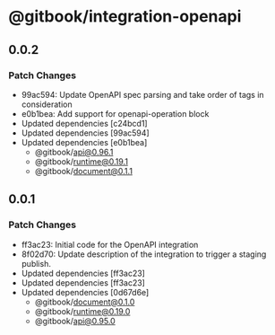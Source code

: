 # @gitbook/integration-openapi

## 0.0.2

### Patch Changes

-   99ac594: Update OpenAPI spec parsing and take order of tags in consideration
-   e0b1bea: Add support for openapi-operation block
-   Updated dependencies [c24bcd1]
-   Updated dependencies [99ac594]
-   Updated dependencies [e0b1bea]
    -   @gitbook/api@0.96.1
    -   @gitbook/runtime@0.19.1
    -   @gitbook/document@0.1.1

## 0.0.1

### Patch Changes

-   ff3ac23: Initial code for the OpenAPI integration
-   8f02d70: Update description of the integration to trigger a staging publish.
-   Updated dependencies [ff3ac23]
-   Updated dependencies [ff3ac23]
-   Updated dependencies [0d67d6e]
    -   @gitbook/document@0.1.0
    -   @gitbook/runtime@0.19.0
    -   @gitbook/api@0.95.0
